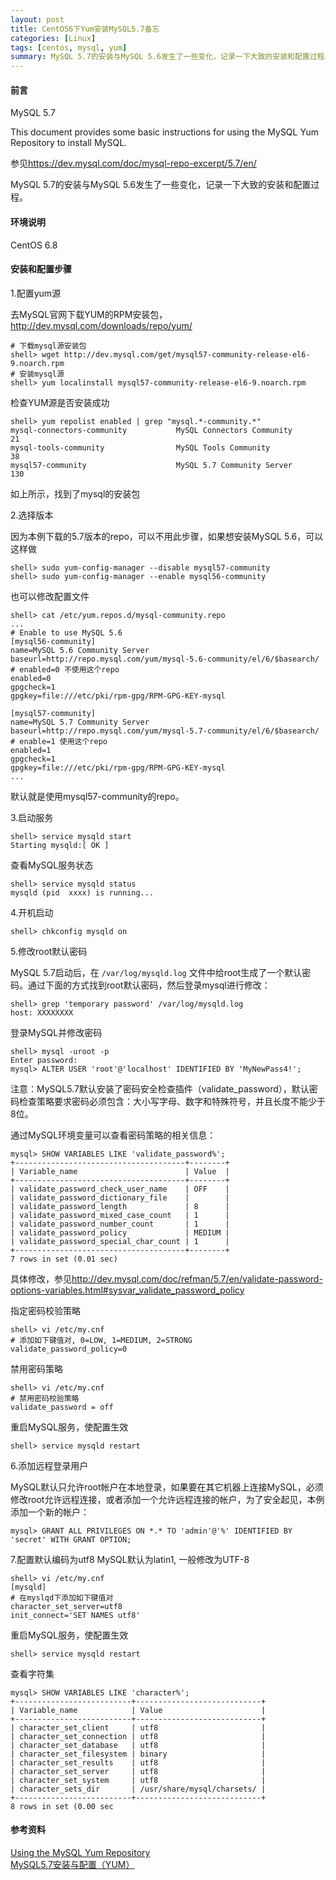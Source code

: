 ```yaml
---
layout: post
title: CentOS6下Yum安装MySQL5.7备忘
categories: [Linux]
tags: [centos, mysql, yum]
summary: MySQL 5.7的安装与MySQL 5.6发生了一些变化，记录一下大致的安装和配置过程。
---
```

#### 前言
MySQL 5.7

This document provides some basic instructions for using the MySQL Yum Repository to install MySQL.

参见<https://dev.mysql.com/doc/mysql-repo-excerpt/5.7/en/>

MySQL 5.7的安装与MySQL 5.6发生了一些变化，记录一下大致的安装和配置过程。

#### 环境说明
CentOS 6.8

#### 安装和配置步骤
1.配置yum源

去MySQL官网下载YUM的RPM安装包，<http://dev.mysql.com/downloads/repo/yum/>

	# 下载mysql源安装包
	shell> wget http://dev.mysql.com/get/mysql57-community-release-el6-9.noarch.rpm
	# 安装mysql源
	shell> yum localinstall mysql57-community-release-el6-9.noarch.rpm

检查YUM源是否安装成功

	shell> yum repolist enabled | grep "mysql.*-community.*"
	mysql-connectors-community           MySQL Connectors Community              21
	mysql-tools-community                MySQL Tools Community                   38
	mysql57-community                    MySQL 5.7 Community Server             130

如上所示，找到了mysql的安装包

2.选择版本

因为本例下载的5.7版本的repo，可以不用此步骤，如果想安装MySQL 5.6，可以这样做

	shell> sudo yum-config-manager --disable mysql57-community
	shell> sudo yum-config-manager --enable mysql56-community

也可以修改配置文件

	shell> cat /etc/yum.repos.d/mysql-community.repo
	...
	# Enable to use MySQL 5.6
	[mysql56-community]
	name=MySQL 5.6 Community Server
	baseurl=http://repo.mysql.com/yum/mysql-5.6-community/el/6/$basearch/
	# enabled=0 不使用这个repo
	enabled=0
	gpgcheck=1
	gpgkey=file:///etc/pki/rpm-gpg/RPM-GPG-KEY-mysql

	[mysql57-community]
	name=MySQL 5.7 Community Server
	baseurl=http://repo.mysql.com/yum/mysql-5.7-community/el/6/$basearch/
	# enable=1 使用这个repo
	enabled=1
	gpgcheck=1
	gpgkey=file:///etc/pki/rpm-gpg/RPM-GPG-KEY-mysql
	...

默认就是使用mysql57-community的repo。

3.启动服务

	shell> service mysqld start
	Starting mysqld:[ OK ]

查看MySQL服务状态

	shell> service mysqld status
	mysqld (pid  xxxx) is running...

4.开机启动

	shell> chkconfig mysqld on

5.修改root默认密码

MySQL 5.7启动后，在 `/var/log/mysqld.log` 文件中给root生成了一个默认密码。通过下面的方式找到root默认密码，然后登录mysql进行修改：

	shell> grep 'temporary password' /var/log/mysqld.log
	host: XXXXXXXX

登录MySQL并修改密码

	shell> mysql -uroot -p
	Enter password: 
	mysql> ALTER USER 'root'@'localhost' IDENTIFIED BY 'MyNewPass4!';

注意：MySQL5.7默认安装了密码安全检查插件（validate_password），默认密码检查策略要求密码必须包含：大小写字母、数字和特殊符号，并且长度不能少于8位。

通过MySQL环境变量可以查看密码策略的相关信息：

	mysql> SHOW VARIABLES LIKE 'validate_password%';
	+--------------------------------------+--------+
	| Variable_name                        | Value  |
	+--------------------------------------+--------+
	| validate_password_check_user_name    | OFF    |
	| validate_password_dictionary_file    |        |
	| validate_password_length             | 8      |
	| validate_password_mixed_case_count   | 1      |
	| validate_password_number_count       | 1      |
	| validate_password_policy             | MEDIUM |
	| validate_password_special_char_count | 1      |
	+--------------------------------------+--------+
	7 rows in set (0.01 sec)

具体修改，参见<http://dev.mysql.com/doc/refman/5.7/en/validate-password-options-variables.html#sysvar_validate_password_policy>

指定密码校验策略

	shell> vi /etc/my.cnf
	# 添加如下键值对, 0=LOW, 1=MEDIUM, 2=STRONG
	validate_password_policy=0

禁用密码策略

	shell> vi /etc/my.cnf
	# 禁用密码校验策略
	validate_password = off

重启MySQL服务，使配置生效

	shell> service mysqld restart

6.添加远程登录用户

MySQL默认只允许root帐户在本地登录，如果要在其它机器上连接MySQL，必须修改root允许远程连接，或者添加一个允许远程连接的帐户，为了安全起见，本例添加一个新的帐户：

	mysql> GRANT ALL PRIVILEGES ON *.* TO 'admin'@'%' IDENTIFIED BY 'secret' WITH GRANT OPTION;

7.配置默认编码为utf8
MySQL默认为latin1, 一般修改为UTF-8
	
	shell> vi /etc/my.cnf
	[mysqld]
	# 在myslqd下添加如下键值对
	character_set_server=utf8
	init_connect='SET NAMES utf8'


重启MySQL服务，使配置生效

	shell> service mysqld restart

查看字符集

	mysql> SHOW VARIABLES LIKE 'character%';
	+--------------------------+----------------------------+
	| Variable_name            | Value                      |
	+--------------------------+----------------------------+
	| character_set_client     | utf8                       |
	| character_set_connection | utf8                       |
	| character_set_database   | utf8                       |
	| character_set_filesystem | binary                     |
	| character_set_results    | utf8                       |
	| character_set_server     | utf8                       |
	| character_set_system     | utf8                       |
	| character_sets_dir       | /usr/share/mysql/charsets/ |
	+--------------------------+----------------------------+
	8 rows in set (0.00 sec

#### 参考资料
[Using the MySQL Yum Repository][1]  
[MySQL5.7安装与配置（YUM）][2]  
 
[1]: https://dev.mysql.com/doc/mysql-repo-excerpt/5.7/en/
[2]: http://blog.csdn.net/xyang81/article/details/51759200
